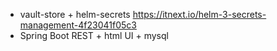 - vault-store + helm-secrets  https://itnext.io/helm-3-secrets-management-4f23041f05c3
- Spring Boot REST + html UI + mysql